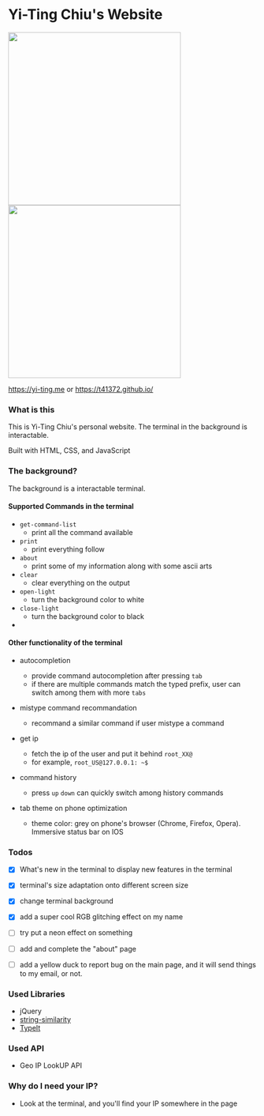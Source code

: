 # Yi-Ting Chiu's Website

<img src= 'https://user-images.githubusercontent.com/36402030/152890145-dc7e70a2-faaa-4732-9aa4-9fcce68f590c.jpg' height="350rem" width="auto">
<img src= 'https://user-images.githubusercontent.com/36402030/152891225-bc80365f-1ae5-469c-8a21-4ff7b6609eeb.jpg' height="350rem" width="auto">


https://yi-ting.me
or
https://t41372.github.io/

### What is this
This is Yi-Ting Chiu's personal website.
The terminal in the background is interactable.

Built with HTML, CSS, and JavaScript



### The background?
The background is a interactable terminal.

#### Supported Commands in the terminal

- `get-command-list`
  - print all the command available
- `print`
  - print everything follow
- `about`
  - print some of my information along with some ascii arts
- `clear`
  - clear everything on the output
- `open-light`
  - turn the background color to white
- `close-light`
  - turn the background color to black
- 

#### Other functionality of the terminal

- autocompletion
  - provide command autocompletion after pressing `tab`
  - if there are multiple commands match the typed prefix, user can switch among them with more `tabs`

- mistype command recommandation
  - recommand a similar command if user mistype a command

- get ip
  - fetch the ip of the user and put it behind `root_XX@`
  - for example, `root_US@127.0.0.1: ~$`

- command history
  - press `up` `down` can quickly switch among history commands

- tab theme on phone optimization
  - theme color: grey on phone's browser (Chrome, Firefox, Opera). Immersive status bar on IOS


### Todos
- [x] What's new in the terminal to display new features in the terminal
- [x] terminal's size adaptation onto different screen size
- [x] change terminal background
- [x] add a super cool RGB glitching effect on my name
- [ ] try put a neon effect on something
- [ ] add and complete the "about" page
- [ ] add a yellow duck to report bug on the main page, and it will send things to my email, or not.



### Used Libraries

- jQuery
- [string-similarity](https://www.npmjs.com/package/string-similarity)
- [TypeIt](https://typeitjs.com/)

### Used API
- Geo IP LookUP API

### Why do I need your IP?
- Look at the terminal, and you'll find your IP somewhere in the page

